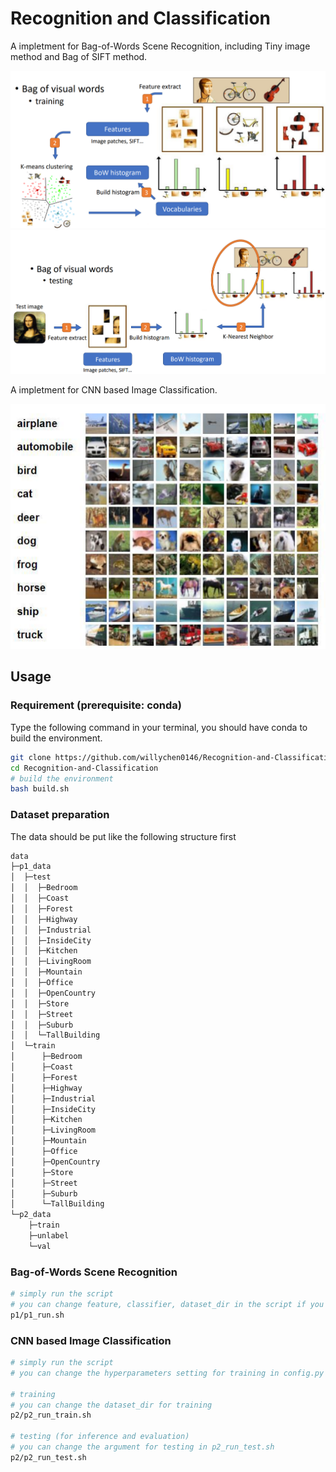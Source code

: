 # Recognition and Classification
A impletment for Bag-of-Words Scene Recognition, including Tiny image method and Bag of SIFT method.

![screenshot1](./Example/BoW.png)
![screenshot2](./Example/Bow2.png)

A impletment for CNN based Image Classification.

![screenshot3](./Example/CNN.png)

## Usage
### Requirement (prerequisite: conda)
Type the following command in your terminal, you should have conda to build the environment.

```sh
git clone https://github.com/willychen0146/Recognition-and-Classification.git
cd Recognition-and-Classification
# build the environment
bash build.sh
```

### Dataset preparation
The data should be put like the following structure first
```sh
data
├─p1_data
│  ├─test
│  │  ├─Bedroom
│  │  ├─Coast
│  │  ├─Forest
│  │  ├─Highway
│  │  ├─Industrial
│  │  ├─InsideCity
│  │  ├─Kitchen
│  │  ├─LivingRoom
│  │  ├─Mountain
│  │  ├─Office
│  │  ├─OpenCountry
│  │  ├─Store
│  │  ├─Street
│  │  ├─Suburb
│  │  └─TallBuilding
│  └─train
│      ├─Bedroom
│      ├─Coast
│      ├─Forest
│      ├─Highway
│      ├─Industrial
│      ├─InsideCity
│      ├─Kitchen
│      ├─LivingRoom
│      ├─Mountain
│      ├─Office
│      ├─OpenCountry
│      ├─Store
│      ├─Street
│      ├─Suburb
│      └─TallBuilding
└─p2_data
    ├─train
    ├─unlabel
    └─val
```
### Bag-of-Words Scene Recognition

```sh
# simply run the script
# you can change feature, classifier, dataset_dir in the script if you want.
p1/p1_run.sh
```
### CNN based Image Classification
```sh
# simply run the script
# you can change the hyperparameters setting for training in config.py

# training
# you can change the dataset_dir for training
p2/p2_run_train.sh

# testing (for inference and evaluation)
# you can change the argument for testing in p2_run_test.sh
p2/p2_run_test.sh
```